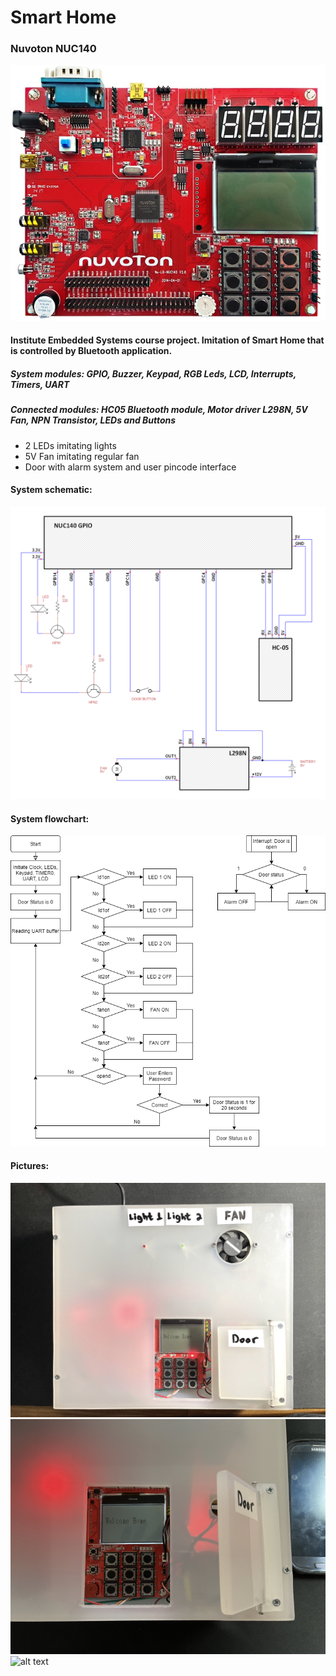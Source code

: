 # Smart Home
### Nuvoton NUC140
![alt text](https://github.com/pawelgates/Smart-Home-Project/blob/main/pics/Arm-cortex-m-nu-lb-nuc140.jpg) 
#### Institute Embedded Systems course project. Imitation of Smart Home that is controlled by Bluetooth application. 
##### System modules: GPIO, Buzzer, Keypad, RGB Leds, LCD, Interrupts, Timers, UART
##### Connected modules: HC05 Bluetooth module, Motor driver L298N, 5V Fan, NPN Transistor, LEDs and Buttons

- 2 LEDs imitating lights
- 5V Fan imitating regular fan
- Door with alarm system and user pincode interface

#### System schematic: 

![alt text](https://github.com/pawelgates/Smart-Home-Project/blob/main/pics/tCad1.png)

#### System flowchart: 

![alt text](https://github.com/pawelgates/Smart-Home-Project/blob/main/pics/flowchart.png) 

#### Pictures:
![alt text](https://github.com/pawelgates/Smart-Home-Project/blob/main/pics/pic1.png) 
![alt text](https://github.com/pawelgates/Smart-Home-Project/blob/main/pics/pic2.png) 
![alt text](https://github.com/pawelgates/Smart-Home-Project/blob/main/pics/pic3.png) 



